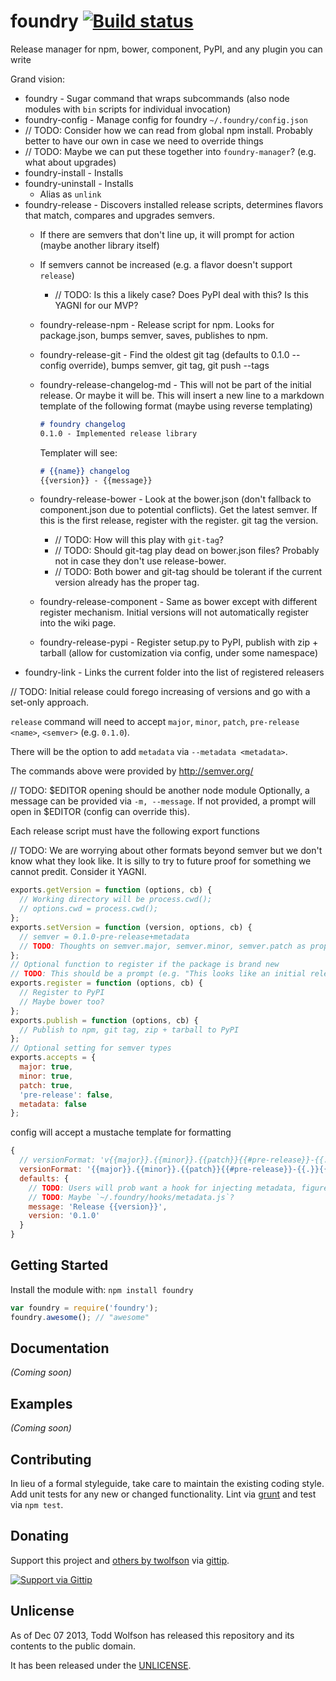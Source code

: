 # foundry [![Build status](https://travis-ci.org/twolfson/foundry.png?branch=master)](https://travis-ci.org/twolfson/foundry)

Release manager for npm, bower, component, PyPI, and any plugin you can write

Grand vision:

- foundry - Sugar command that wraps subcommands (also node modules with `bin` scripts for individual invocation)
- foundry-config - Manage config for foundry `~/.foundry/config.json`
- // TODO: Consider how we can read from global npm install. Probably better to have our own in case we need to override things
- // TODO: Maybe we can put these together into `foundry-manager`? (e.g. what about upgrades)
- foundry-install - Installs
- foundry-uninstall - Installs
    - Alias as `unlink`
- foundry-release - Discovers installed release scripts, determines flavors that match, compares and upgrades semvers.
    - If there are semvers that don't line up, it will prompt for action (maybe another library itself)
    - If semvers cannot be increased (e.g. a flavor doesn't support `release`)
        - // TODO: Is this a likely case? Does PyPI deal with this? Is this YAGNI for our MVP?
    - foundry-release-npm - Release script for npm. Looks for package.json, bumps semver, saves, publishes to npm.
    - foundry-release-git - Find the oldest git tag (defaults to 0.1.0 -- config override), bumps semver, git tag, git push --tags
    - foundry-release-changelog-md - This will not be part of the initial release. Or maybe it will be. This will insert a new line to a markdown template of the following format (maybe using reverse templating)

        ```markdown
        # foundry changelog
        0.1.0 - Implemented release library
        ```

        Templater will see:

        ```markdown
        # {{name}} changelog
        {{version}} - {{message}}
        ```

    - foundry-release-bower - Look at the bower.json (don't fallback to component.json due to potential conflicts). Get the latest semver. If this is the first release, register with the register. git tag the version.
        - // TODO: How will this play with `git-tag`?
        - // TODO: Should git-tag play dead on bower.json files? Probably not in case they don't use release-bower.
        - // TODO: Both bower and git-tag should be tolerant if the current version already has the proper tag.
    - foundry-release-component - Same as bower except with different register mechanism. Initial versions will not automatically register into the wiki page.
    - foundry-release-pypi - Register setup.py to PyPI, publish with zip + tarball (allow for customization via config, under some namespace)
- foundry-link - Links the current folder into the list of registered releasers

// TODO: Initial release could forego increasing of versions and go with a set-only approach.

`release` command will need to accept `major`, `minor`, `patch`, `pre-release <name>`, `<semver>` (e.g. `0.1.0`).

There will be the option to add `metadata` via `--metadata <metadata>`.

The commands above were provided by http://semver.org/

// TODO: $EDITOR opening should be another node module
Optionally, a message can be provided via `-m, --message`. If not provided, a prompt will open in $EDITOR (config can override this).

Each release script must have the following export functions

// TODO: We are worrying about other formats beyond semver but we don't know what they look like. It is silly to try to future proof for something we cannot predit. Consider it YAGNI.

```js
exports.getVersion = function (options, cb) {
  // Working directory will be process.cwd();
  // options.cwd = process.cwd();
};
exports.setVersion = function (version, options, cb) {
  // semver = 0.1.0-pre-release+metadata
  // TODO: Thoughts on semver.major, semver.minor, semver.patch as properties?
};
// Optional function to register if the package is brand new
// TODO: This should be a prompt (e.g. "This looks like an initial release. Should we register to the appropriate registries? [Y/n]
exports.register = function (options, cb) {
  // Register to PyPI
  // Maybe bower too?
};
exports.publish = function (options, cb) {
  // Publish to npm, git tag, zip + tarball to PyPI
};
// Optional setting for semver types
exports.accepts = {
  major: true,
  minor: true,
  patch: true,
  'pre-release': false,
  metadata: false
};
```

config will accept a mustache template for formatting

```js
{
  // versionFormat: 'v{{major}}.{{minor}}.{{patch}}{{#pre-release}}-{{.}}{{/pre-release}}{{#metadata}}+{{.}}{{/metadata}}',
  versionFormat: '{{major}}.{{minor}}.{{patch}}{{#pre-release}}-{{.}}{{/pre-release}}{{#metadata}}+{{.}}{{/metadata}}',
  defaults: {
    // TODO: Users will prob want a hook for injecting metadata, figure that out.
    // TODO: Maybe `~/.foundry/hooks/metadata.js`?
    message: 'Release {{version}}',
    version: '0.1.0'
  }
}
```

## Getting Started
Install the module with: `npm install foundry`

```javascript
var foundry = require('foundry');
foundry.awesome(); // "awesome"
```

## Documentation
_(Coming soon)_

## Examples
_(Coming soon)_

## Contributing
In lieu of a formal styleguide, take care to maintain the existing coding style. Add unit tests for any new or changed functionality. Lint via [grunt](https://github.com/gruntjs/grunt) and test via `npm test`.

## Donating
Support this project and [others by twolfson][gittip] via [gittip][].

[![Support via Gittip][gittip-badge]][gittip]

[gittip-badge]: https://rawgithub.com/twolfson/gittip-badge/master/dist/gittip.png
[gittip]: https://www.gittip.com/twolfson/

## Unlicense
As of Dec 07 2013, Todd Wolfson has released this repository and its contents to the public domain.

It has been released under the [UNLICENSE][].

[UNLICENSE]: UNLICENSE
